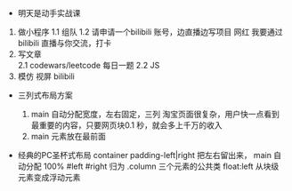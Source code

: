 - 明天是动手实战课
 1. 做小程序
   1.1 组队
   1.2 请申请一个bilibili 账号，边直播边写项目 网红 我要通过bilibili 直播与你交流，打卡
  2. 写文章  
   2.1 codewars/leetcode 每日一题
   2.2 JS
  3. 模仿 视屏
    bilibili

- 三列式布局方案
  1. main 自动分配宽度，左右固定，三列
  淘宝页面很复杂，用户快一点看到最重要的内容，只要网页块0.1
  秒，就会多上千万的收入
  2. main 元素放在最前面

- 经典的PC圣杯式布局
  container padding-left|right 把左右留出来，
  main 自动分配 100%
  #left #right 归为
  .column 三个元素的公共类 float:left
  从块级元素变成浮动元素
  